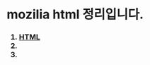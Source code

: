 <h1> mozilia html 정리입니다. </h1>

<h3><ol>
  <li>
  <a href = https://github.com/tlagusejr/mozilia_html/new/main/html/>HTML</a>
  </li>
  <li>
  </li>
  <li>
  </li>
</ol>
</h3>
